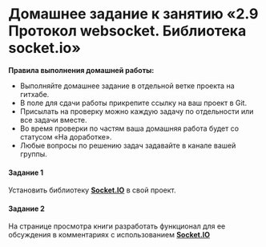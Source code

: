 # Домашнее задание к занятию «2.9 Протокол websocket. Библиотека socket.io»

**Правила выполнения домашней работы:**

- Выполняйте домашнее задание в отдельной ветке проекта на гитхабе.
- В поле для сдачи работы прикрепите ссылку на ваш проект в Git.
- Присылать на проверку можно каждую задачу по отдельности или все задачи вместе.
- Во время проверки по частям ваша домашняя работа будет со статусом «На доработке».
- Любые вопросы по решению задач задавайте в канале вашей группы.

#### Задание 1

Установить библиотеку [**Socket.IO**](https://socket.io/) в свой проект.

#### Задание 2

На странице просмотра книги разработать функционал для ее обсуждения в комментариях с использованием [**Socket.IO**](https://socket.io/)
